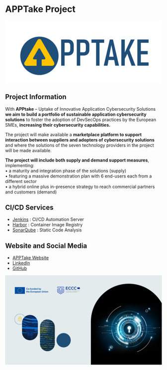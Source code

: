 # APPTake Project

![logo](../images/APPTake_logo.png)

## Project Information

With  **APPtake**  – Uptake of Innovative Application Cybersecurity Solutions  **we aim to build** **a portfolio of sustainable application cybersecurity solutions**  to foster the adoption of DevSecOps practices by the European SMEs,  **increasing their cybersecurity capabilities.**
  
The project will make available a  **marketplace platform to support interaction between suppliers and adopters of cybersecurity solutions**  and where the solutions of the seven technology providers in the project will be made available.

**The project will include both supply and demand support measures**, implementing:  
• a maturity and integration phase of the solutions (supply)  
• featuring a massive demonstration plan with 6 end-users each from a different sector  
• a hybrid online plus in-presence strategy to reach commercial partners and customers (demand)

## CI/CD Services 

-   [Jenkins](https://jenkins.apptake.rid-intrasoft.eu/)  : CI/CD Automation Server
-   [Harbor](https://harbor.apptake.rid-intrasoft.eu/)  : Container Image Registry
-   [SonarQube](https://sonarqube.apptake.rid-intrasoft.eu/)  : Static Code Analysis

## Website and Social Media

-   [APPTake Website](https://www.apptake.eu/)
-   [LinkedIn](https://www.linkedin.com/company/apptake/)
-   [GitHub](https://github.com/APPTake-eu)

![footer](../images/APPtake_footer.jpg)
